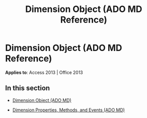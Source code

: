 ﻿---
title: Dimension Object (ADO MD Reference)
TOCTitle: Dimension Object (ADO MD)
ms:assetid: b48c853b-4e51-4c1f-a88d-283f1f727fd3
ms:mtpsurl: https://msdn.microsoft.com/en-us/library/JJ249866(v=office.15)
ms:contentKeyID: 48547230
ms.date: 09/18/2015
mtps_version: v=office.15
---

# Dimension Object (ADO MD Reference)


**Applies to**: Access 2013 | Office 2013

## In this section

  - [Dimension Object (ADO MD)](dimension-object-ado-md.md)

  - [Dimension Properties, Methods, and Events (ADO MD)](dimension-properties-methods-and-events-ado-md.md)

